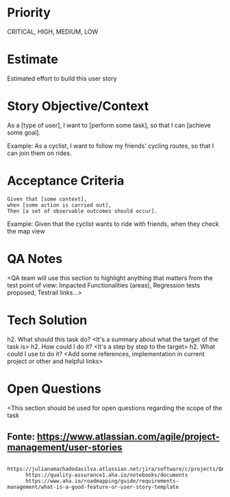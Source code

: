 # Priority 
CRITICAL, HIGH, MEDIUM, LOW

# Estimate 
Estimated effort to build this user story

# Story Objective/Context
<Short Context about the story and clearly saying what is expected with this story.>
    As a [type of user],
    I want to [perform some task],
    so that I can [achieve some goal].

Example:
    As a cyclist,
    I want to follow my friends' cycling routes,
    so that I can join them on rides.

# Acceptance Criteria
    Given that [some context],
    when [some action is carried out],
    Then [a set of observable outcomes should occur].

Example:
    Given that the cyclist wants to ride with friends,
    when they check the map view

# QA Notes
<QA team will use this section to highlight anything that matters from the test point of view:
Impacted Functionalities (areas), Regression tests proposed, Testrail links…>

# Tech Solution
<Developers will use this section to write their notes on how they intend to attend to the story goal
technically.>
h2. What should this task do?
<It's a summary about what the target of the task is>
h2. How could I do it?
<It's a step by step to the target>
h2. What could I use to do it?
<Add some references, implementation in current project or other and helpful links>

# Open Questions
<This section should be used for open questions regarding the scope of the task

## Fonte: https://www.atlassian.com/agile/project-management/user-stories
          https://julianamachadodasilva.atlassian.net/jira/software/c/projects/QA/issues
          https://quality-assurance1.aha.io/notebooks/documents
          https://www.aha.io/roadmapping/guide/requirements-management/what-is-a-good-feature-or-user-story-template
          